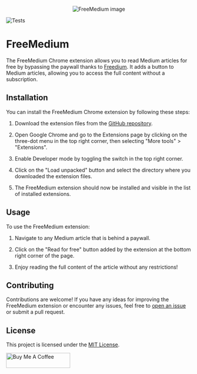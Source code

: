 

<p align="center">
  <img src="https://github.com/fferrin/free-medium/blob/master/extension/images/icon-128.png?raw=true" alt="FreeMedium image"/>
</p>


![Tests](https://github.com/fferrin/free-medium/actions/workflows/tests.yaml/badge.svg)

# FreeMedium

The FreeMedium Chrome extension allows you to read Medium articles for free by bypassing the paywall thanks to [Freedium](https://github.com/Freedium-cfd). It adds a button to Medium articles, allowing you to access the full content without a subscription.

## Installation

You can install the FreeMedium Chrome extension by following these steps:

1. Download the extension files from the [GitHub repository](https://github.com/fferrin/free-medium).

2. Open Google Chrome and go to the Extensions page by clicking on the three-dot menu in the top right corner, then selecting "More tools" > "Extensions".

3. Enable Developer mode by toggling the switch in the top right corner.

4. Click on the "Load unpacked" button and select the directory where you downloaded the extension files.

5. The FreeMedium extension should now be installed and visible in the list of installed extensions.

## Usage

To use the FreeMedium extension:

1. Navigate to any Medium article that is behind a paywall.

2. Click on the "Read for free" button added by the extension at the bottom right corner of the page.

3. Enjoy reading the full content of the article without any restrictions!

## Contributing

Contributions are welcome! If you have any ideas for improving the FreeMedium extension or encounter any issues, feel free to [open an issue](https://github.com/fferrin/free-medium/issues) or submit a pull request.

## License

This project is licensed under the [MIT License](https://github.com/git/git-scm.com/blob/main/MIT-LICENSE.txt).

<a href="https://www.buymeacoffee.com/fferrin" target="_blank"><img src="https://cdn.buymeacoffee.com/buttons/default-orange.png" alt="Buy Me A Coffee" height="41" width="174"></a>

